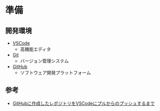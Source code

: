 # 準備

## 開発環境

- [VSCode](https://azure.microsoft.com/ja-jp/products/visual-studio-code/)
    - 高機能エディタ
- [Git](https://git-scm.com/download/win)
    - バージョン管理システム 
- [GitHub](https://github.com/)
    - ソフトウェア開発プラットフォーム

## 参考
- [GitHubに作成したレポジトリをVSCodeにプルからのプッシュするまで](https://qiita.com/qrusadorz/items/9916644e1af1453fe30b)